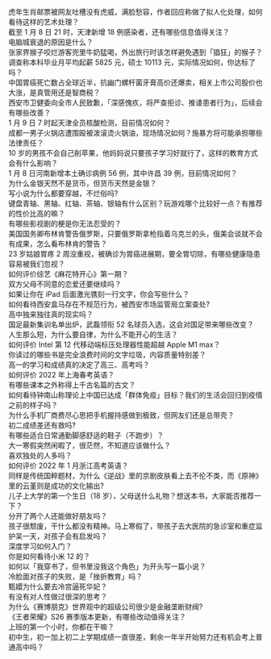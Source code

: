 虎年生肖邮票被网友吐槽没有虎威，满脸愁容，作者回应称做了拟人化处理，如何看待这样的艺术处理？  
截至 1 月 8 日 21 时，天津新增 18 例感染者，还有哪些信息值得关注？  
电脑城衰退的原因是什么？  
张家界猴子咬烂游客兜里牛奶猛喝，外出旅行时该怎样避免遇到「猖狂」的猴子？  
调查称本科毕业月平均起薪 5825 元，硕士 10113 元，实际情况如何，你达标了吗？  
中国胃癌死亡数占全球近半，抗幽门螺杆菌牙膏高价还爆卖，相关上市公司股价也大涨，是真管用还是智商税？  
西安市卫健委向全市人民致歉，「深感愧疚，将严查拒诊、推诿患者行为」，后续会有哪些改善？  
1 月 9 日 7 时起天津全员核酸检测，目前情况如何？  
成都一男子火锅店遭围殴被泼滚烫火锅油，现场情况如何？施暴方将可能承担哪些法律责任？  
10 岁的男孩不会自己削苹果，他妈妈说只要孩子学习好就行了，这样的教育方式会有什么影响？  
1 月 8 日河南新增本土确诊病例 56 例，其中许昌 39 例，目前情况如何？  
为什么金银天然不是货币，但货币天然是金银？  
写小说为什么都要穿越，不烂俗吗?  
键盘青轴、黑轴、红轴、茶轴、银轴有什么区别？玩游戏哪个比较好一点？有推荐的性价比高的嘛？  
有哪些影视剧的梗是你无法忍受的？  
美国国务卿布林肯警告俄罗斯，只要俄罗斯拿枪指着乌克兰的头，俄美会谈就不会有成果，怎么看布林肯的警告？  
23 岁姑娘胃疼 2 周没重视，被确诊为胃癌进展期，要全胃切除，有哪些健康隐患容易被我们忽视？  
如何评价综艺《麻花特开心》第一期？  
双方父母不同意的恋爱还要继续吗？  
如果让你在 iPad 后面激光镌刻一行文字，你会写些什么？  
如何看待西安盒马存在不规范行为，被西安市场监管局立案查处?  
高中独来独往真的现实吗？  
国足最新集训名单出炉，武磊领衔 52 名球员入选，这会对国足带来哪些改变？  
人生那么短，为什么要自律，为什么不能开心的生活？  
如何评价 Intel 第 12 代移动端标压处理器性能超越 Apple M1 max？  
你读过的哪些书是完全浪费时间的文字垃圾，内容质量特别差？  
高一的学习和成绩真的决定了高三、高考吗？  
如何评价 2022 年上海春考英语？  
有哪些课本之外称得上千古名篇的古文？  
如何看待钟南山称理论上中国已达成「群体免疫」目标？我们的生活会回归到疫情之前的样子吗？  
为什么手机厂商费尽心思把手机握持感做到极致，但网友们还是总带壳？  
初二成绩差还有救吗?  
有哪些适合日常通勤脚感舒适的鞋子（不跑步）？  
大一寒假突然闲暇了，很茫然，不知道应该做什么？  
喜欢独处的人多吗？  
如何评价 2022 年 1 月浙江高考英语？  
同样是传统国粹题材，为什么《逆战》里的京剧皮肤看上去不伦不类，而《原神》里的云堇则是成功的文化输出?  
儿子上大学的第一个生日（18 岁），父母送什么礼物？想送本书，大家能否推荐一下？  
分开了两个人还能做好朋友吗？  
孩子很颓废，干什么都没有精神。马上寒假了，带孩子去大医院的急诊室和重症监护呆一天，对孩子会有启发吗？  
深度学习如何入门？  
你是如何看待小米 12 的？  
如何以「我穿书了，但书里没我这个角色」为开头写一篇小说？  
冷脸面对孩子的失败，是「挫折教育」吗？  
甄嬛为什么要去冷宫逼死华妃？  
有没有对人性做过很深的思考？  
为什么《赛博朋克》世界观中的超级公司很少是金融垄断财阀?  
《王者荣耀》S26 赛季版本更新，有哪些改动值得关注？  
上班的第一个小时，你都在干嘛？  
初中生，初一加上初二上学期成绩一直很差，剩余一年半开始努力还有机会考上普通高中吗？  
